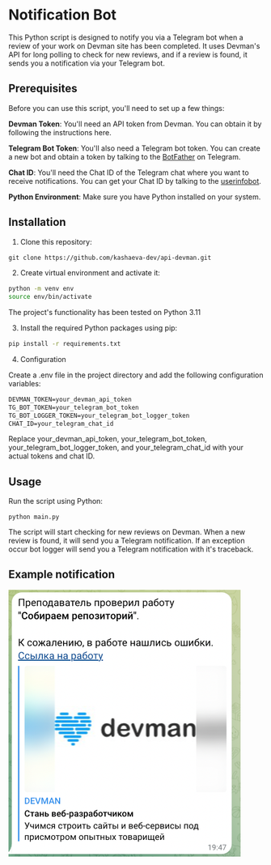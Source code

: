 # Notification Bot
This Python script is designed to notify you via a Telegram bot when a review of your work on Devman site has been completed.
It uses Devman's API for long polling to check for new reviews, and if a review is found, it sends you a notification via your Telegram bot.

## Prerequisites
Before you can use this script, you'll need to set up a few things:

**Devman Token**: You'll need an API token from Devman.
You can obtain it by following the instructions here.

**Telegram Bot Token**: You'll also need a Telegram bot token.
You can create a new bot and obtain a token by talking to the [BotFather](https://t.me/BotFather) on Telegram.

**Chat ID**: You'll need the Chat ID of the Telegram chat where you want to receive notifications.
You can get your Chat ID by talking to the [userinfobot](https://web.telegram.org/k/#@userinfobot).

**Python Environment**: Make sure you have Python installed on your system.

## Installation
1. Clone this repository:

```
git clone https://github.com/kashaeva-dev/api-devman.git
```
2. Create virtual environment and activate it:
```bash
python -m venv env
source env/bin/activate
```
The project's functionality has been tested on Python 3.11

3. Install the required Python packages using pip:

```bash
pip install -r requirements.txt
```

4. Configuration

Create a .env file in the project directory and add the following configuration variables:

```
DEVMAN_TOKEN=your_devman_api_token
TG_BOT_TOKEN=your_telegram_bot_token
TG_BOT_LOGGER_TOKEN=your_telegram_bot_logger_token
CHAT_ID=your_telegram_chat_id
```
Replace your_devman_api_token, your_telegram_bot_token, your_telegram_bot_logger_token,
and your_telegram_chat_id with your actual tokens and chat ID.

## Usage
Run the script using Python:

```
python main.py
```
The script will start checking for new reviews on Devman.
When a new review is found, it will send you a Telegram notification.
If an exception occur bot logger will send you a Telegram notification with it's traceback.

## Example notification

![img.png](img.png)
